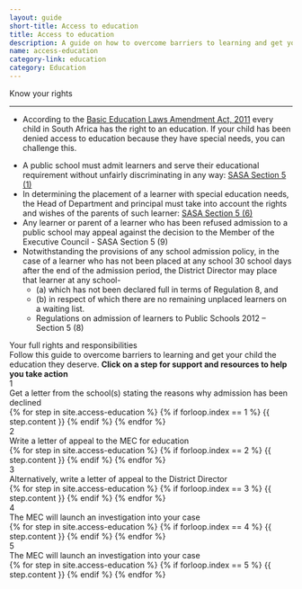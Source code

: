 ```yaml
---
layout: guide
short-title: Access to education
title: Access to education
description: A guide on how to overcome barriers to learning and get your child the education they deserve
name: access-education
category-link: education
category: Education
---
```



<div class="did-you-know">
  <div class="title">
    <i class="fa fa-question-circle fa-fw" aria-hidden="true"></i> Know your rights
  </div>
  <hr>
  <div class="content">
    <ul class="fa-ul">
      <li>
        <i class="fa-li fa fa-gavel"></i>According to the <a class="act" target="_blank" href="https://www.acts.co.za/south-african-schools-act/index.html"> Basic Education Laws Amendment Act, 2011</a> every child in South Africa has the right to an education. If your child has been denied access to education because they have special needs, you can challenge this.</li>
    </ul>
    <div class="extra">
      <ul class="fa-ul">
       <li><i class="fa-li fa fa-gavel"></i>A public school must admit learners and serve their educational requirement without unfairly discriminating in any way: <a class="act" target="_blank" href="https://www.acts.co.za/south-african-schools-act/5_admission_to_public_schools">SASA Section 5 (1)</a></li>
       <li><i class="fa-li fa fa-gavel"></i>In determining the placement of a learner with special education needs, the Head of Department and principal must take into account the rights and wishes of the parents of such learner: <a class="act" target="_blank" href="https://www.acts.co.za/south-african-schools-act/5_admission_to_public_schools"> SASA Section 5 (6)</a></li>
       <li><i class="fa-li fa fa-gavel"></i>Any learner or parent of a learner who has been refused admission to a public school may appeal against the decision to the Member of the Executive Council - SASA Section 5 (9)</li>
       <li><i class="fa-li fa fa-gavel"></i>Notwithstanding the provisions of any school admission policy, in the case of a learner who has not been placed at any school 30 school days after the end of the admission period, the District Director may place that learner at any school-
          <ul>
           <li>(a) which has not been declared full in terms of Regulation 8, and</li>
           <li>(b) in respect of which there are no remaining unplaced learners on a waiting list.</li>
           <li>Regulations on admission of learners to Public Schools 2012 – Section 5 (8)</li>
          </ul> 
         </li> 
	  </ul>
    </div>
    <a class="btn btn-primary show-extra"><i class="fa fa-caret-down" aria-hidden="true"></i> Your full rights and responsibilities</a>
  </div>

<div class="guide panel-group" id="accordion" role="tablist" aria-multiselectable="true">
  <div class="description">Follow this guide to overcome barriers to learning and get your child the education they deserve. <b>Click on a step for support and resources to help you take action</b></div>
  <div class="panel single-step">
    <div class="panel-heading title-box" role="tab" id="headingOne">
      <div role="button" data-toggle="collapse" data-parent="#accordion" href="#collapseOne" aria-expanded="true" aria-controls="collapseOne">
        <div class="circle">1</div>
        <div class="title">Get a letter from the school(s) stating the reasons why admission has been declined</div>
      </div>
    </div>
    <div id="collapseOne" class="panel-collapse collapse in" role="tabpanel" aria-labelledby="headingOne">
      <div class="panel-body">
        {% for step in site.access-education %}
          {% if forloop.index == 1 %}
            {{ step.content }}
          {% endif %}
        {% endfor %}
      </div>
    </div>
  </div>
  
  <div class="panel single-step">
    <div class="panel-heading title-box" role="tab" id="headingTwo">
      <div role="button" data-toggle="collapse" data-parent="#accordion" href="#collapseTwo" aria-expanded="true" aria-controls="collapseTwo">
        <div class="circle">2</div>
        <div class="title">Write a letter of appeal to the MEC for education</div>
      </div>
    </div>
  <div id="collapseTwo" class="panel-collapse collapse in" role="tabpanel" aria-labelledby="headingTwo">
      <div class="panel-body">
        {% for step in site.access-education %}
          {% if forloop.index == 2 %}
            {{ step.content }}
          {% endif %}
        {% endfor %}
      </div>
    </div>
  </div>
  
 <div class="panel single-step">
    <div class="panel-heading title-box" role="tab" id="headingThree">
      <div role="button" data-toggle="collapse" data-parent="#accordion" href="#collapseThree" aria-expanded="true" aria-controls="collapseThree">
        <div class="circle">3</div>
        <div class="title">Alternatively, write a letter of appeal to the District Director</div>
      </div>
    </div>   
  <div id="collapseThree" class="panel-collapse collapse in" role="tabpanel" aria-labelledby="headingThree">
      <div class="panel-body">
        {% for step in site.access-education %}
          {% if forloop.index == 3 %}
            {{ step.content }}
          {% endif %}
        {% endfor %}
      </div>
    </div>
  </div>
  
 <div class="panel single-step">
    <div class="panel-heading title-box" role="tab" id="headingFour">
      <div role="button" data-toggle="collapse" data-parent="#accordion" href="#collapseFour" aria-expanded="true" aria-controls="collapseFour">
        <div class="circle">4</div>
        <div class="title">The MEC will launch an investigation into your case</div>
      </div>
    </div>   
  <div id="collapseFour" class="panel-collapse collapse in" role="tabpanel" aria-labelledby="headingFour">
      <div class="panel-body">
        {% for step in site.access-education %}
          {% if forloop.index == 4 %}
            {{ step.content }}
          {% endif %}
        {% endfor %}
      </div>
    </div>
  </div>
  
 <div class="panel single-step">
    <div class="panel-heading title-box" role="tab" id="headingFive">
      <div role="button" data-toggle="collapse" data-parent="#accordion" href="#collapseFive" aria-expanded="true" aria-controls="collapseFive">
        <div class="circle">5</div>
        <div class="title">The MEC will launch an investigation into your case</div>
      </div>
    </div>   
  <div id="collapseFive" class="panel-collapse collapse in" role="tabpanel" aria-labelledby="headingFive">
      <div class="panel-body">
        {% for step in site.access-education %}
          {% if forloop.index == 5 %}
            {{ step.content }}
          {% endif %}
        {% endfor %}
      </div>
    </div>
  </div>
</div>   


